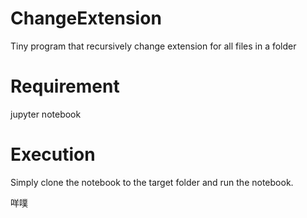 # ChangeExtension
Tiny program that recursively change extension for all files in a folder

# Requirement
jupyter notebook

# Execution
Simply clone the notebook to the target folder and run the notebook.

咩噗
